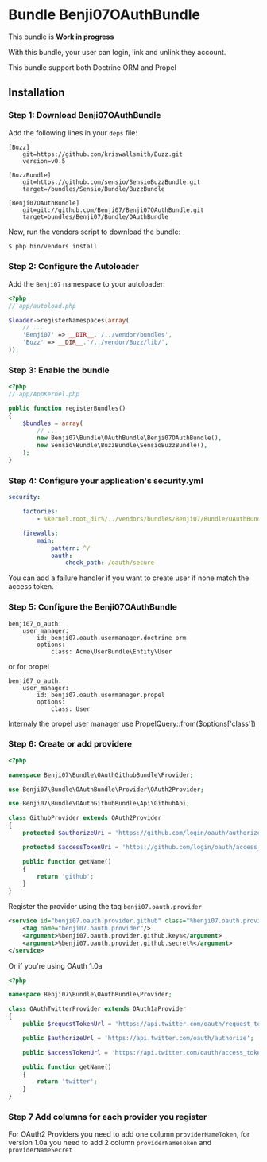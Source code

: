 # Bundle Benji07OAuthBundle

This bundle is **Work in progress**

With this bundle, your user can login, link and unlink they account.

This bundle support both Doctrine ORM and Propel

## Installation

### Step 1: Download Benji07OAuthBundle

Add the following lines in your `deps` file:

```
[Buzz]
    git=https://github.com/kriswallsmith/Buzz.git
    version=v0.5

[BuzzBundle]
    git=https://github.com/sensio/SensioBuzzBundle.git
    target=/bundles/Sensio/Bundle/BuzzBundle

[Benji07OAuthBundle]
    git=git://github.com/Benji07/Benji07OAuthBundle.git
    target=bundles/Benji07/Bundle/OAuthBundle
```

Now, run the vendors script to download the bundle:

``` bash
$ php bin/vendors install
```

### Step 2: Configure the Autoloader

Add the `Benji07` namespace to your autoloader:

``` php
<?php
// app/autoload.php

$loader->registerNamespaces(array(
    // ...
    'Benji07' => __DIR__.'/../vendor/bundles',
    'Buzz' => __DIR__.'/../vendor/Buzz/lib/',
));
```

### Step 3: Enable the bundle

```php
<?php
// app/AppKernel.php

public function registerBundles()
{
    $bundles = array(
        // ...
        new Benji07\Bundle\OAuthBundle\Benji07OAuthBundle(),
        new Sensio\Bundle\BuzzBundle\SensioBuzzBundle(),
    );
}
```

### Step 4: Configure your application's security.yml

```yml
security:

    factories:
        - %kernel.root_dir%/../vendors/bundles/Benji07/Bundle/OAuthBundle/Resources/config/security_factories.xml

    firewalls:
        main:
            pattern: ^/
            oauth:
                check_path: /oauth/secure
```

You can add a failure handler if you want to create user if none match the access token.

### Step 5: Configure the Benji07OAuthBundle

```
benji07_o_auth:
    user_manager:
        id: benji07.oauth.usermanager.doctrine_orm
        options:
            class: Acme\UserBundle\Entity\User
```

or for propel

```
benji07_o_auth:
    user_manager:
        id: benji07.oauth.usermanager.propel
        options:
            class: User
```

Internaly the propel user manager use PropelQuery::from($options['class'])

### Step 6: Create or add providere

```php
<?php

namespace Benji07\Bundle\OAuthGithubBundle\Provider;

use Benji07\Bundle\OAuthBundle\Provider\OAuth2Provider;

use Benji07\Bundle\OAuthGithubBundle\Api\GithubApi;

class GithubProvider extends OAuth2Provider
{
    protected $authorizeUri = 'https://github.com/login/oauth/authorize';

    protected $accessTokenUri = 'https://github.com/login/oauth/access_token';

    public function getName()
    {
        return 'github';
    }
}
```

Register the provider using the tag `benji07.oauth.provider`

```xml
<service id="benji07.oauth.provider.github" class="%benji07.oauth.provider.github.class%">
    <tag name="benji07.oauth.provider"/>
    <argument>%benji07.oauth.provider.github.key%</argument>
    <argument>%benji07.oauth.provider.github.secret%</argument>
</service>
```

Or if you're using OAuth 1.0a

```php
<?php

namespace Benji07\Bundle\OAuthBundle\Provider;

class OAuthTwitterProvider extends OAuth1aProvider
{
    public $requestTokenUrl = 'https://api.twitter.com/oauth/request_token';

    public $authorizeUrl = 'https://api.twitter.com/oauth/authorize';

    public $accessTokenUrl = 'https://api.twitter.com/oauth/access_token';

    public function getName()
    {
        return 'twitter';
    }
}
```

### Step 7 Add columns for each provider you register

For OAuth2 Providers you need to add one column `providerNameToken`, for version 1.0a you need to add 2 column `providerNameToken` and `providerNameSecret`